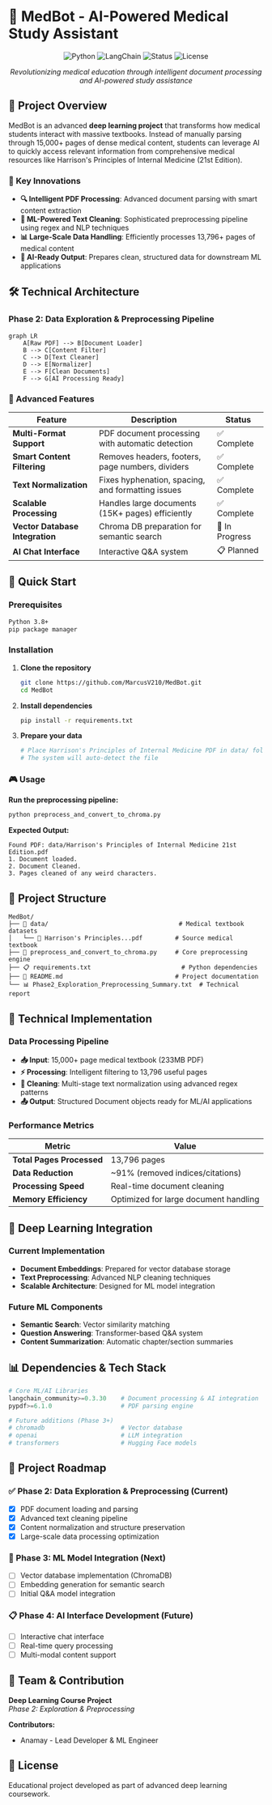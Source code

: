 # 🤖 MedBot - AI-Powered Medical Study Assistant

<div align="center">

![Python](https://img.shields.io/badge/Python-3.8+-blue.svg)
![LangChain](https://img.shields.io/badge/LangChain-Community-green.svg)
![Status](https://img.shields.io/badge/Status-Phase%202-orange.svg)
![License](https://img.shields.io/badge/License-Educational-lightgrey.svg)

*Revolutionizing medical education through intelligent document processing and AI-powered study assistance*

</div>

## 🎯 Project Overview

MedBot is an advanced **deep learning project** that transforms how medical students interact with massive textbooks. Instead of manually parsing through 15,000+ pages of dense medical content, students can leverage AI to quickly access relevant information from comprehensive medical resources like Harrison's Principles of Internal Medicine (21st Edition).

### 🚀 Key Innovations

- **🔍 Intelligent PDF Processing**: Advanced document parsing with smart content extraction
- **🧹 ML-Powered Text Cleaning**: Sophisticated preprocessing pipeline using regex and NLP techniques  
- **📊 Large-Scale Data Handling**: Efficiently processes 13,796+ pages of medical content
- **🤖 AI-Ready Output**: Prepares clean, structured data for downstream ML applications

## 🛠️ Technical Architecture

### Phase 2: Data Exploration & Preprocessing Pipeline

```mermaid
graph LR
    A[Raw PDF] --> B[Document Loader]
    B --> C[Content Filter]
    C --> D[Text Cleaner]
    D --> E[Normalizer]
    E --> F[Clean Documents]
    F --> G[AI Processing Ready]
```

### 🔧 Advanced Features

| Feature | Description | Status |
|---------|-------------|--------|
| **Multi-Format Support** | PDF document processing with automatic detection | ✅ Complete |
| **Smart Content Filtering** | Removes headers, footers, page numbers, dividers | ✅ Complete |
| **Text Normalization** | Fixes hyphenation, spacing, and formatting issues | ✅ Complete |
| **Scalable Processing** | Handles large documents (15K+ pages) efficiently | ✅ Complete |
| **Vector Database Integration** | Chroma DB preparation for semantic search | 🔄 In Progress |
| **AI Chat Interface** | Interactive Q&A system | 📋 Planned |

## 🚀 Quick Start

### Prerequisites

```bash
Python 3.8+
pip package manager
```

### Installation

1. **Clone the repository**
   ```bash
   git clone https://github.com/MarcusV210/MedBot.git
   cd MedBot
   ```

2. **Install dependencies**
   ```bash
   pip install -r requirements.txt
   ```

3. **Prepare your data**
   ```bash
   # Place Harrison's Principles of Internal Medicine PDF in data/ folder
   # The system will auto-detect the file
   ```

### 🎮 Usage

**Run the preprocessing pipeline:**

```bash
python preprocess_and_convert_to_chroma.py
```

**Expected Output:**
```
Found PDF: data/Harrison's Principles of Internal Medicine 21st Edition.pdf
1. Document loaded.
2. Document Cleaned.
3. Pages cleaned of any weird characters.
```

## 📁 Project Structure

```
MedBot/
├── 📂 data/                                    # Medical textbook datasets
│   └── 📄 Harrison's Principles...pdf         # Source medical textbook
├── 🐍 preprocess_and_convert_to_chroma.py     # Core preprocessing engine
├── 📋 requirements.txt                         # Python dependencies
├── 📖 README.md                               # Project documentation
└── 📊 Phase2_Exploration_Preprocessing_Summary.txt  # Technical report
```

## 🔬 Technical Implementation

### Data Processing Pipeline

- **📥 Input**: 15,000+ page medical textbook (233MB PDF)
- **⚡ Processing**: Intelligent filtering to 13,796 useful pages
- **🧹 Cleaning**: Multi-stage text normalization using advanced regex patterns
- **📤 Output**: Structured Document objects ready for ML/AI applications

### Performance Metrics

| Metric | Value |
|--------|-------|
| **Total Pages Processed** | 13,796 pages |
| **Data Reduction** | ~91% (removed indices/citations) |
| **Processing Speed** | Real-time document cleaning |
| **Memory Efficiency** | Optimized for large document handling |

## 🧪 Deep Learning Integration

### Current Implementation
- **Document Embeddings**: Prepared for vector database storage
- **Text Preprocessing**: Advanced NLP cleaning techniques
- **Scalable Architecture**: Designed for ML model integration

### Future ML Components
- **Semantic Search**: Vector similarity matching
- **Question Answering**: Transformer-based Q&A system
- **Content Summarization**: Automatic chapter/section summaries

## 📊 Dependencies & Tech Stack

```python
# Core ML/AI Libraries
langchain_community>=0.3.30    # Document processing & AI integration
pypdf>=6.1.0                   # PDF parsing engine

# Future additions (Phase 3+)
# chromadb                     # Vector database
# openai                       # LLM integration
# transformers                 # Hugging Face models
```

## 🎯 Project Roadmap

### ✅ Phase 2: Data Exploration & Preprocessing (Current)
- [x] PDF document loading and parsing
- [x] Advanced text cleaning pipeline
- [x] Content normalization and structure preservation
- [x] Large-scale data processing optimization

### 🔄 Phase 3: ML Model Integration (Next)
- [ ] Vector database implementation (ChromaDB)
- [ ] Embedding generation for semantic search
- [ ] Initial Q&A model integration

### 📋 Phase 4: AI Interface Development (Future)
- [ ] Interactive chat interface
- [ ] Real-time query processing
- [ ] Multi-modal content support

## 👥 Team & Contribution

**Deep Learning Course Project**  
*Phase 2: Exploration & Preprocessing*

**Contributors:**
- Anamay - Lead Developer & ML Engineer

## 📄 License

Educational project developed as part of advanced deep learning coursework.